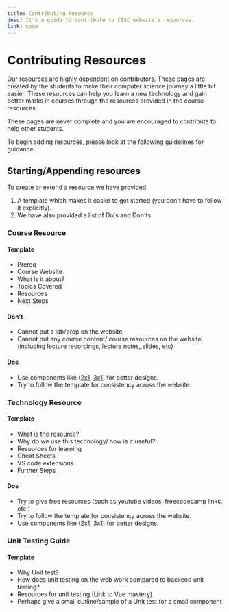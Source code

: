 ```yaml
---
title: Contributing Resource
desc: It's a guide to contribute to CSSC website's resources.
link: code
---
```


# Contributing Resources

Our resources are highly dependent on contributors. These pages are created by
the students to make their computer science journey a little bit easier. These
resources can help you learn a new technology and gain better marks in courses
through the resources provided in the course resources.

These pages are never complete and you are encouraged to contribute to help
other students.

To begin adding resources, please look at the following guidelines for guidance.

## Starting/Appending resources

To create or extend a resource we have provided:

1. A template which makes it easier to get started (you don't have to follow it
   explicitly).
2. We have also provided a list of Do's and Don'ts

### Course Resource

#### Template

- Prereq
- Course Website
- What is it about?
- Topics Covered
- Resources
- Next Steps

#### Don’t

- Cannot put a lab/prep on the website
- Cannot put any course content/ course resources on the website (including
  lecture recordings, lecture notes, slides, etc)

#### Dos

- Use components like
  ([2x1](https://github.com/utm-cssc/website/blob/master/components/global/Grid1x2.vue),
  [3x1](https://github.com/utm-cssc/website/blob/master/components/global/Grid1x3.vue))
  for better designs.
- Try to follow the template for consistency across the website.

### Technology Resource

#### Template

- What is the resource?
- Why do we use this technology/ how is it useful?
- Resources for learning
- Cheat Sheets
- VS code extensions
- Further Steps

#### Dos

- Try to give free resources (such as youtube videos, freecodecamp links, etc.)
- Try to follow the template for consistency across the website.
- Use components like
  ([2x1](https://github.com/utm-cssc/website/blob/master/components/global/Grid1x2.vue),
  [3x1](https://github.com/utm-cssc/website/blob/master/components/global/Grid1x3.vue))
  for better designs.

### Unit Testing Guide

<!-- Chris please complete this as I am not sure how unit testing works in Vue -->

#### Template

- Why Unit test?
- How does unit testing on the web work compared to backend unit testing?
- Resources for unit testing (Link to Vue mastery)
- Perhaps give a small outline/sample of a Unit test for a small component
